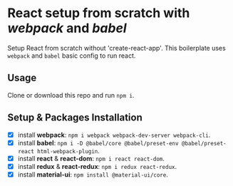 # React setup from scratch with *webpack* and *babel*
Setup React from scratch without 'create-react-app'.
This boilerplate uses `webpack` and `babel` basic config to run react.

## Usage
Clone or download this repo and run `npm i`.

## Setup & Packages Installation
- [x] install **webpack**: `npm i webpack webpack-dev-server webpack-cli`.
- [x] install **babel**: `npm i -D @babel/core @babel/preset-env @babel/preset-react html-webpack-plugin`.
- [x] install **react** & **react-dom**: `npm i react react-dom`.
- [x] install **redux** & **react-redux**: `npm i redux react-redux`.
- [x] install **material-ui**: `npm install @material-ui/core`.